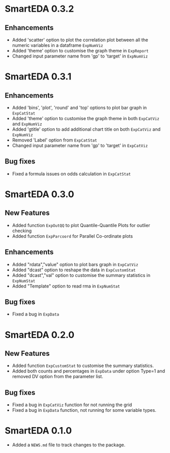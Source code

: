 # SmartEDA 0.3.2
## Enhancements
* Added 'scatter' option to plot the correlation plot between all the numeric variables in a dataframe `ExpNumViz`
* Added 'theme' option to customise the graph theme in `ExpReport`
* Changed input parameter name from 'gp' to 'target' in `ExpNumViz`

# SmartEDA 0.3.1
## Enhancements
* Added 'bins', 'plot', 'round' and 'top' options to plot bar graph in `ExpCatStat`
* Added 'theme' option to customise the graph theme in both `ExpCatViz` and `ExpNumViz`
* Added 'gtitle' option to add additional chart title on both `ExpCatViz` and `ExpNumViz`
* Removed 'Label' option from `ExpCatStat`
* Changed input parameter name from 'gp' to 'target' in `ExpCatViz`

## Bug fixes
* Fixed a formula issues on odds calculation in `ExpCatStat`

# SmartEDA 0.3.0
## New Features
* Added function `ExpOutQQ` to plot Quantile-Quantile Plots for outlier checking
* Added function `ExpParcoord` for Parallel Co-ordinate plots

## Enhancements
* Added "rdata","value" option to plot bars graph in `ExpCatViz`
* Added "dcast" option to reshape the data in `ExpCustomStat`
* Added "dcast","val" option to customise the summary statistics in `ExpNumStat`
* Added "Template" option to read rma in `ExpNumStat`

## Bug fixes
* Fixed a bug in `ExpData`

# SmartEDA 0.2.0
## New Features
* Added function `ExpCustomStat` to customise the summary statistics.
* Added both counts and percentages in `ExpData` under option Type=1 and removed DV option from the parameter list.

## Bug fixes
* Fixed a bug in `ExpCatViz` function for not running the grid
* Fixed a bug in `ExpData` function, not running for some variable types. 

# SmartEDA 0.1.0

* Added a `NEWS.md` file to track changes to the package.
